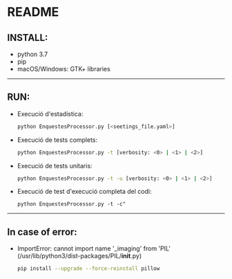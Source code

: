 # README

## INSTALL:
- python 3.7
- pip
- macOS/Windows: GTK+ libraries
---
## RUN:
- Execució d'estadística:
    ```bash
    python EnquestesProcessor.py [<seetings_file.yaml>]
    ```
- Execució de tests complets:
    ```bash
    python EnquestesProcessor.py -t [verbosity: <0> | <1> | <2>]
    ```
- Execució de tests unitaris:
    ```bash
    python EnquestesProcessor.py -t -u [verbosity: <0> | <1> | <2>]
    ```
- Execució de test d'execució completa del codi:
    ```
    python EnquestesProcessor.py -t -c"
    ```
---
## In case of error:
- ImportError: cannot import name '_imaging' from 'PIL' (/usr/lib/python3/dist-packages/PIL/__init__.py)
    ```bash
    pip install --upgrade --force-reinstall pillow
    ```

